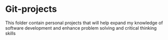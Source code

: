 # Git-projects
 This folder contain personal projects that will help expand my knowledge of software development and enhance problem solving and critical thinking skills
